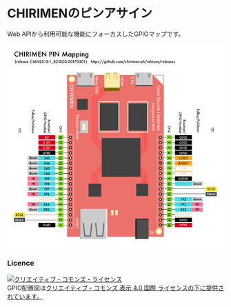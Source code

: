# CHIRIMENのピンアサイン

Web APIから利用可能な機能にフォーカスしたGPIOマップです。

![GPIO配置図](./chirimen-pin-mapping-CMN2015-1_B2GOS-20170301.png)

### Licence

<a rel="license" href="http://creativecommons.org/licenses/by/4.0/"><img alt="クリエイティブ・コモンズ・ライセンス" style="border-width:0" src="https://i.creativecommons.org/l/by/4.0/80x15.png" /></a><br />GPIO配置図は<a rel="license" href="http://creativecommons.org/licenses/by/4.0/">クリエイティブ・コモンズ 表示 4.0 国際 ライセンスの下に提供されています。</a>
